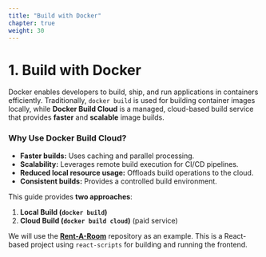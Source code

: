 ```yaml
---
title: "Build with Docker"
chapter: true
weight: 30
---
```


# **1. Build with Docker**

Docker enables developers to build, ship, and run applications in containers efficiently. Traditionally, `docker build` is used for building container images locally, while **Docker Build Cloud** is a managed, cloud-based build service that provides **faster** and **scalable** image builds.

### **Why Use Docker Build Cloud?**

- **Faster builds:** Uses caching and parallel processing.
- **Scalability:** Leverages remote build execution for CI/CD pipelines.
- **Reduced local resource usage:** Offloads build operations to the cloud.
- **Consistent builds:** Provides a controlled build environment.

This guide provides **two approaches**:

1. **Local Build (`docker build`)**
2. **Cloud Build (`docker build cloud`)** (paid service)

We will use the **[Rent-A-Room](https://github.com/aws-samples/Rent-A-Room)** repository as an example. This is a React-based project using `react-scripts` for building and running the frontend.
